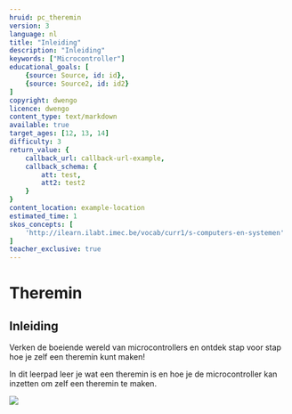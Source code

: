 ```yaml
---
hruid: pc_theremin
version: 3
language: nl
title: "Inleiding"
description: "Inleiding"
keywords: ["Microcontroller"]
educational_goals: [
    {source: Source, id: id}, 
    {source: Source2, id: id2}
]
copyright: dwengo
licence: dwengo
content_type: text/markdown
available: true
target_ages: [12, 13, 14]
difficulty: 3
return_value: {
    callback_url: callback-url-example,
    callback_schema: {
        att: test,
        att2: test2
    }
}
content_location: example-location
estimated_time: 1
skos_concepts: [
    'http://ilearn.ilabt.imec.be/vocab/curr1/s-computers-en-systemen'
]
teacher_exclusive: true
---
```


# Theremin

## Inleiding

Verken de boeiende wereld van microcontrollers en ontdek stap voor stap hoe je zelf een theremin kunt maken!

In dit leerpad leer je wat een theremin is en hoe je de microcontroller kan inzetten om zelf een theremin te maken.

![](@youtube/https://www.youtube.com/embed/K6KbEnGnymk)